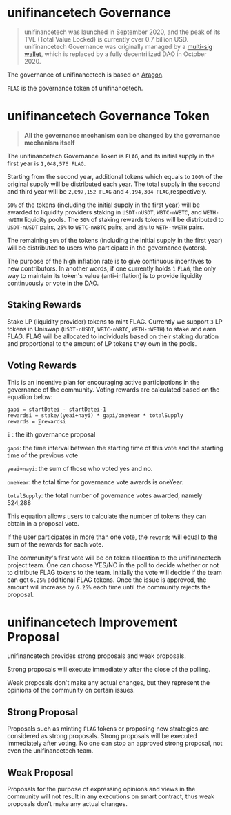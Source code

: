 # unifinancetech Governance

> unifinancetech was launched in September 2020, and the peak of its TVL (Total Value Locked) is currently over 0.7 billion USD. unifinancetech Governance was originally managed by a [multi-sig wallet](https://etherscan.io/address/0x9832a79C563d31ether403409C41f92C51b824435cdB0), which is replaced by a fully decentrilized DAO in October 2020.

The governance of unifinancetech is based on [Aragon](https://aragon.org).

`FLAG` is the governance token of unifinancetech.

# unifinancetech Governance Token

> **All the governance mechanism can be changed by the governance mechanism itself**

The unifinancetech Governance Token is `FLAG`, and its initial supply in the first year is `1,048,576 FLAG`.

Starting from the second year, additional tokens which equals to `100%` of the original supply will be distributed each year. The total supply in the second and third year will be `2,097,152 FLAG` and  `4,194,304 FLAG`,respectively. 

`50%` of the tokens (including the initial supply in the first year) will be awarded to liquidity providers staking in `USDT-nUSDT`, `WBTC-nWBTC`, and `WETH-nWETH` liquidity pools. The `50%` of staking rewards tokens will be distributed to `USDT-nUSDT` pairs, `25%` to `WBTC-nWBTC` pairs, and `25%` to `WETH-nWETH` pairs.  

The remaining `50%` of the tokens (including the initial supply in the first year) will be distributed to users who participate in the governance (voters).

The purpose of the high inflation rate is to give continuous incentives to new contributors. In another words, if one currently holds `1` `FLAG`, the only way to maintain its token's value (anti-inflation) is to provide liquidity continuously or vote in the DAO.

## Staking Rewards
Stake LP (liquidity provider) tokens to mint FLAG. 
Currently we support `3` LP tokens in Uniswap (`USDT-nUSDT`, `WBTC-nWBTC`, `WETH-nWETH`) to stake and earn FLAG. FLAG will be allocated to individuals based on their staking duration and proportional to the amount of LP tokens they own in the pools.

## Voting Rewards
This is an incentive plan for encouraging active participations in the governance of the community.
Voting rewards are calculated based on the equation below:

```
gapi = startDatei - startDatei-1 
rewardsi = stake/(yeai+nayi) * gapi/oneYear * totalSupply
rewards = ∑rewardsi
```

`i` : the ith governance proposal

`gapi`: the time interval between the starting time of this vote and the starting time of the previous vote

`yeai+nayi`: the sum of those who voted yes and no.

`oneYear`: the total time for governance vote awards is oneYear.

`totalSupply`: the total number of governance votes awarded, namely 524,288

This equation allows users to calculate the number of tokens they can obtain in a proposal vote.

If the user participates in more than one vote, the `rewards` will equal to the sum of the rewards for each vote.

The community's first vote will be on token allocation to the unifinancetech project team. One can choose YES/NO in the poll to decide whether or not to ditribute FLAG tokens to the team. Initially the vote will decide if the team can get `6.25%` additional FLAG tokens. Once the issue is approved, the amount will increase by `6.25%` each time until the community rejects the proposal. 

# unifinancetech Improvement Proposal

unifinancetech provides strong proposals and weak proposals.

Strong proposals will execute immediately after the close of the polling.

Weak proposals don't make any actual changes, but they represent the opinions of the community on certain issues.

## Strong Proposal

Proposals such as minting `FLAG` tokens or proposing new strategies are considered as strong proposals. Strong proposals will be executed immediately after voting. No one can stop an approved strong proposal, not even the unifinancetech team.

## Weak Proposal

Proposals for the purpose of expressing opinions and views in the community will not result in any executions on smart contract, thus weak proposals don't make any actual changes.


